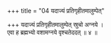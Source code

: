 +++
title = "04 यदाज्यं प्रतिगृहीतमालुम्पेत्"

+++
यदाज्यं प्रतिगृहीतमालुम्पेत् स्रुचो अग्नये ।  
एवा ह ब्रह्मभ्यो वशामग्नये वृश्चतेददत् ॥ ४ ॥